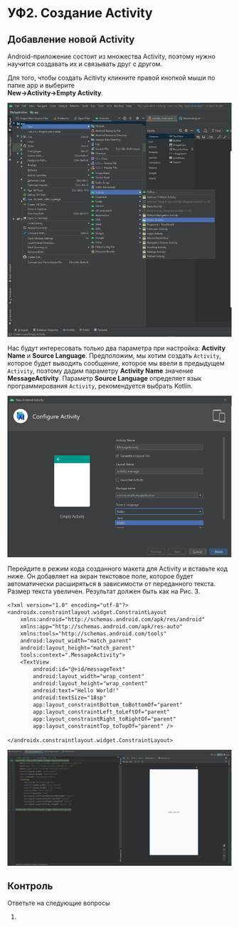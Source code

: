 # УФ2. Создание Activity

## Добавление новой Activity

Android-приложение состоит из множества Activity, поэтому нужно научится создавать их и связывать друг с другом.

Для того, чтобы создать Acitivty кликните правой кнопкой мыши по папке app и выберите  
**New-&gt;Activity-&gt;Empty Activity**.

![&#x420;&#x438;&#x441;. 1. &#x421;&#x43E;&#x437;&#x434;&#x430;&#x43D;&#x438;&#x435; &#x43D;&#x43E;&#x432;&#x43E;&#x433;&#x43E; Activity](../../.gitbook/assets/image%20%2814%29.png)

Нас будут интересовать только два параметра при настройка: **Activity Name** и **Source Language**. Предположим, мы хотим создать `Activity`, которое будет выводить сообщение, которое мы ввели в предыдущем `Activity`, поэтому дадим параметру **Activity Name** значение **MessageActivity**. Параметр **Source Language** определяет язык программирования `Activity`, рекомендуется выбрать Kotlin.

![&#x420;&#x438;&#x441;. 2. &#x421;&#x43E;&#x437;&#x434;&#x430;&#x43D;&#x438;&#x435; MessageActivity](../../.gitbook/assets/image%20%2816%29.png)

Перейдите в режим кода созданного макета для Activity и вставьте код ниже. Он добавляет на экран текстовое поле, которое будет автоматически расширяться в зависимости от переданного текста. Размер текста увеличен. Результат должен быть как на Рис. 3.

```markup
<?xml version="1.0" encoding="utf-8"?>
<androidx.constraintlayout.widget.ConstraintLayout
    xmlns:android="http://schemas.android.com/apk/res/android"
    xmlns:app="http://schemas.android.com/apk/res-auto"
    xmlns:tools="http://schemas.android.com/tools"
    android:layout_width="match_parent"
    android:layout_height="match_parent"
    tools:context=".MessageActivity">
    <TextView
        android:id="@+id/messageText"
        android:layout_width="wrap_content"
        android:layout_height="wrap_content"
        android:text="Hello World!"
        android:textSize="18sp"
        app:layout_constraintBottom_toBottomOf="parent"
        app:layout_constraintLeft_toLeftOf="parent"
        app:layout_constraintRight_toRightOf="parent"
        app:layout_constraintTop_toTopOf="parent" />

</androidx.constraintlayout.widget.ConstraintLayout>
```

![&#x420;&#x438;&#x441;.3. &#x41C;&#x430;&#x43A;&#x435;&#x442; MessageActivity](../../.gitbook/assets/image%20%2813%29.png)

## Контроль

Ответьте на следующие вопросы

1. 
